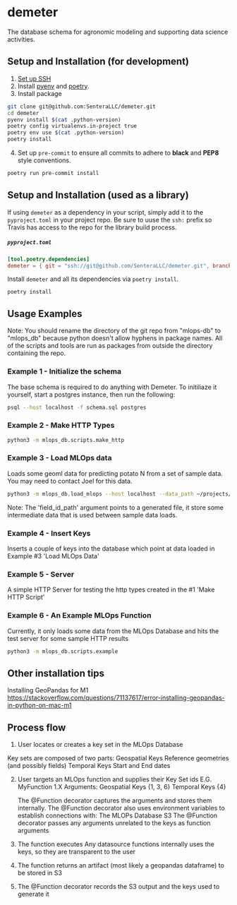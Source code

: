# demeter

The database schema for agronomic modeling and supporting data science activities.

## Setup and Installation (for development)
1) [Set up SSH](https://github.com/SenteraLLC/install-instructions/blob/master/ssh_setup.md)
2) Install [pyenv](https://github.com/SenteraLLC/install-instructions/blob/master/pyenv.md) and [poetry](https://python-poetry.org/docs/#installation).
3) Install package
``` bash
git clone git@github.com:SenteraLLC/demeter.git
cd demeter
pyenv install $(cat .python-version)
poetry config virtualenvs.in-project true
poetry env use $(cat .python-version)
poetry install
```
4) Set up `pre-commit` to ensure all commits to adhere to **black** and **PEP8** style conventions.
``` bash
poetry run pre-commit install
```

## Setup and Installation (used as a library)
If using `demeter` as a dependency in your script, simply add it to the `pyproject.toml` in your project repo. Be sure to uuse the `ssh:` prefix so Travis has access to the repo for the library build process.

<h5 a><strong><code>pyproject.toml</code></strong></h5>

``` toml
[tool.poetry.dependencies]
demeter = { git = "ssh://git@github.com/SenteraLLC/demeter.git", branch = "main"}
```

Install `demeter` and all its dependencies via `poetry install`.

``` console
poetry install
```

## Usage Examples
Note: You should rename the directory of the git repo from "mlops-db" to "mlops_db" because python doesn't allow hyphens in package names. All of the scripts and tools are run as packages from outside the directory containing the repo.

### Example 1 - Initialize the schema

The base schema is required to do anything with Demeter. To initiliaze it yourself, start a postgres instance, then run the following:

``` bash
psql --host localhost -f schema.sql postgres
```

### Example 2 - Make HTTP Types

``` bash
python3 -m mlops_db.scripts.make_http
```

### Example 3 - Load MLOps data
Loads some geoml data for predicting potato N from a set of sample data. You may need to contact Joel for this data.

``` bash
python3 -m mlops_db.load_mlops --host localhost --data_path ~/projects/geoml_db/new_db/sample_data --field_id_path /tmp/field_stuff.json
```
Note: The 'field_id_path' argument points to a generated file, it store some intermediate data that is used between sample data loads.

### Example 4 - Insert Keys
Inserts a couple of keys into the database which point at data loaded in Example #3 'Load MLOps Data'

### Example 5 - Server
A simple HTTP Server for testing the http types created in the #1 'Make HTTP Script'

### Example 6 - An Example MLOps Function
Currently, it only loads some data from the MLOps Database and hits the test server for some sample HTTP results

``` bash
python3 -m mlops_db.scripts.example
```

## Other installation tips
Installing GeoPandas for M1
https://stackoverflow.com/questions/71137617/error-installing-geopandas-in-python-on-mac-m1

## Process flow

1) User locates or creates a key set in the MLOps Database

  Key sets are composed of two parts:
    Geospatial Keys
      Reference geometries (and possibly fields)
    Temporal Keys
      Start and End dates


2) User targets an MLOps function and supplies their Key Set ids
     E.G. MyFunction 1.X
          Arguments: Geospatial Keys {1, 3, 6}
                     Temporal Keys {4}

   The @Function decorator captures the arguments and stores them internally.
   The @Function decorator also uses environment variables to establish connections with:
     The MLOPs Database
     S3
   The @Function decorator passes any arguments unrelated to the keys as function arguments

3) The function executes
   Any datasource functions internally uses the keys, so they are transparent to the user

4)  The function returns an artifact (most likely a geopandas dataframe) to be stored in S3

5) The @Function decorator records the S3 output and the keys used to generate it
